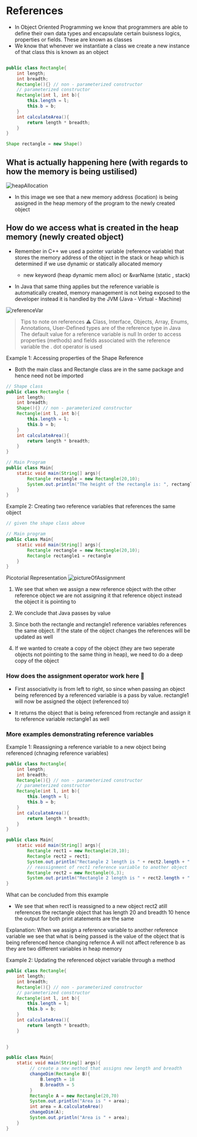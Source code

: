 # References 
- In Object Oriented Programming we know that programmers are able to define their own data types and encapsulate certain buisness logics, properties or fields. These are known as classes 
- We know that whenever we instantiate a class we create a new instance of that class this is known as an object 

``` Java

public class Rectangle{
    int length;
    int breadth;
    Rectangle(){} // non - parameterized constructor 
    // parameterized constructor
    Rectangle(int l, int b){
        this.length = l;
        this.b = b;
    }
    int calculateArea(){
        return length * breadth;
    }
}

Shape rectangle = new Shape()
```
## What is actually happening here (with regards to how the memory is being ustilised)
![heapAllocation](heapAllocation.jpeg)

- In this image we see that a new memory address (location) is being assigned in the heap memory of the program to the newly created object

## How do we access what is created in the heap memory (newly created object)
- Remember in C++ we used a pointer variable (reference variable) that stores the memory address of the object in the stack or heap which is determined if we use dynamic or statically allocated memory 
    - new keyword (heap dynamic mem alloc) or &varName (static , stack)

- In Java that same thing applies but the reference variable is automatically created, memory management is not being exposed to the developer instead it is handled by the JVM (Java - Virtual - Machine)

![referenceVar](reference.jpeg)

> Tips to note on references ⚠️
> Class, Interface, Objects, Array, Enums, Annotations, User-Defined types are of the reference type in Java
> The default value for a reference variable is null
> In order to access properties (methods) and fields associated with the reference variable the . dot operator is used

Example 1: Accessing properties of the Shape Reference
- Both the main class and Rectangle class are in the same package and hence need not be imported 
``` Java
// Shape class 
public class Rectangle {
    int length;
    int breadth;
    Shape(){} // non - parameterized constructor 
    Rectangle(int l, int b){
        this.length = l;
        this.b = b;
    }
    int calculateArea(){
        return length * breadth;
    }
}

// Main Program 
public class Main{
    static void main(String[] args){
        Rectangle rectangle = new Rectangle(20,10);
        System.out.println("The height of the rectangle is: ", rectangle.calculateArea());
    }
}
```

Example 2: Creating two reference variables that references the same object

```Java
// given the shape class above 

// Main program 
public class Main{
    static void main(String[] args){
        Rectangle rectangle = new Rectangle(20,10);
        Rectangle rectangle1 = rectangle
    }
}
```

Picotorial Representation 
![pictureOfAssignment](objectAssignment.png)

1. We see that when we assign a new reference object with the other reference object we are not assigning it that reference object instead the object it is pointing to

2. We conclude that Java passes by value

3. Since both the rectangle and rectangle1 reference variables references the same object. If the state of the object changes the references will be updated as well

4. If we wanted to create a copy of the object (they are two seperate objects not pointing to the same thing in heap), we need to do a deep copy of the object

### How does the assignment operator work here 🤔
- First associativity is from left to right, so since when passing an object being referenced by a referenced variable is a pass by value. rectangle1 will now be assigned the object (referenced to)
  
- It returns the object that is being referenced from rectangle and assign it to reference variable rectangle1 as well


### More examples demonstrating reference variables 

Example 1: Reassigning a reference variable to a new object being referenced (chnaging reference variables)

``` Java
public class Rectangle{
    int length;
    int breadth;
    Rectangle(){} // non - parameterized constructor 
    // parameterized constructor
    Rectangle(int l, int b){
        this.length = l;
        this.b = b;
    }
    int calculateArea(){
        return length * breadth;
    }
}

public class Main{
    static void main(String[] args){
        Rectangle rect1 = new Rectangle(20,10);
        Rectangle rect2 = rect1;
        System.out.println("Rectangle 2 length is " + rect2.length + " and bredath is " + rect2.breadth);
        // reassignment of rect1 reference variable to another object
        Rectangle rect2 = new Rectangle(6,3);
        System.out.println("Rectangle 2 length is " + rect2.length + " and bredath is " + rect2.breadth);
}
```

What can be concluded from this example
- We see that when rect1 is reassigned to a new object rect2 atill references the rectangle object that has length 20 and breadth 10 hence the output for both print atatements are the same

Explanation: When we assign a reference variable to another reference variable we see that what is being passed is the value of the object that is being referenced hence changing refernce A will not affect reference b as they are two different variables in heap memory

Example 2: Updating the referenced object variable through a method 


``` Java
public class Rectangle{
    int length;
    int breadth;
    Rectangle(){} // non - parameterized constructor 
    // parameterized constructor
    Rectangle(int l, int b){
        this.length = l;
        this.b = b;
    }
    int calculateArea(){
        return length * breadth;
    }

   
}

public class Main{
    static void main(String[] args){
         // create a new method that assigns new length and breadth
         changeDim(Rectangle B){
             B.length = 18
             B.breadth = 5
         }
         Rectangle A = new Rectangle(20,70)
         System.out.println("Area is " + area);
         int area = A.calculateArea()
         changeDim(A);
         System.out.println("Area is " + area);
    }
}
```

